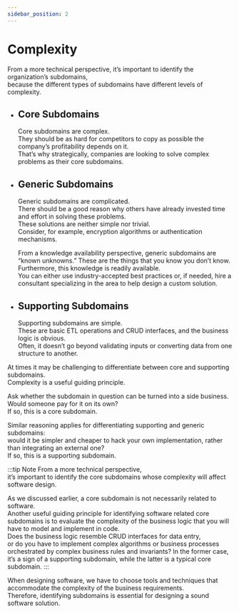 ```yaml
---
sidebar_position: 2
---
```


# Complexity

From a more technical perspective, it’s important to identify the organization’s subdomains,  
because the different types of subdomains have different levels of complexity.

- ## Core Subdomains

  Core subdomains are complex.  
  They should be as hard for competitors to copy as possible the company’s profitability depends on it.  
  That’s why strategically, companies are looking to solve complex problems as their core subdomains.

- ## Generic Subdomains

  Generic subdomains are complicated.  
  There should be a good reason why others have already invested time and effort in solving these problems.  
  These solutions are neither simple nor trivial.  
  Consider, for example, encryption algorithms or authentication mechanisms.

  From a knowledge availability perspective, generic subdomains are “known unknowns.”
  These are the things that you know you don’t know. Furthermore, this knowledge is readily available.  
  You can either use industry-accepted best practices or, if needed, hire a consultant specializing in the area to help design a custom solution.

- ## Supporting Subdomains

  Supporting subdomains are simple.  
  These are basic ETL operations and CRUD interfaces, and the business logic is obvious.  
  Often, it doesn’t go beyond validating inputs or converting data from one structure to another.

At times it may be challenging to differentiate between core and supporting subdomains.  
Complexity is a useful guiding principle.

Ask whether the subdomain in question can be turned into a side business.  
Would someone pay for it on its own?  
If so, this is a core subdomain.

Similar reasoning applies for differentiating supporting and generic subdomains:  
would it be simpler and cheaper to hack your own implementation, rather than integrating an external one?  
If so, this is a supporting subdomain.

:::tip Note
From a more technical perspective,  
it’s important to identify the core subdomains whose complexity will affect software design.

As we discussed earlier, a core subdomain is not necessarily related to software.  
Another useful guiding principle for identifying software related core subdomains is to evaluate the complexity of the business logic that you will have to model and implement in code.  
Does the business logic resemble CRUD interfaces for data entry,  
or do you have to implement complex algorithms or business processes orchestrated by complex business rules and invariants?
In the former case, it’s a sign of a supporting subdomain, while the latter is a typical core subdomain.
:::

When designing software, we have to choose tools and techniques that accommodate the complexity of the business requirements.  
Therefore, identifying subdomains is essential for designing a sound software solution.
